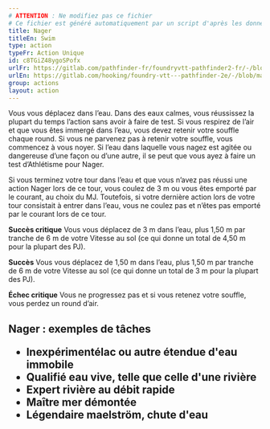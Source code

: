 ```yaml
---
# ATTENTION : Ne modifiez pas ce fichier
# Ce fichier est généré automatiquement par un script d'après les données du module Foundry VTT officiel et de sa traduction
title: Nager
titleEn: Swim
type: action
typeFr: Action Unique
id: c8TGiZ48ygoSPofx
urlFr: https://gitlab.com/pathfinder-fr/foundryvtt-pathfinder2-fr/-/blob/master/data/actions/c8TGiZ48ygoSPofx.htm
urlEn: https://gitlab.com/hooking/foundry-vtt---pathfinder-2e/-/blob/master/packs/data/actions.db/swim.json
group: actions
layout: action
---
```

Vous vous déplacez dans l’eau. Dans des eaux calmes, vous réussissez la plupart du temps l’action sans avoir à faire de test. Si vous respirez de l’air et que vous êtes immergé dans l’eau, vous devez retenir votre souffle chaque round. Si vous ne parvenez pas à retenir votre souffle, vous commencez à vous noyer. Si l’eau dans laquelle vous nagez est agitée ou dangereuse d’une façon ou d’une autre, il se peut que vous ayez à faire un test d’Athlétisme pour Nager.

Si vous terminez votre tour dans l’eau et que vous n’avez pas réussi une action Nager lors de ce tour, vous coulez de 3 m ou vous êtes emporté par le courant, au choix du MJ. Toutefois, si votre dernière action lors de votre tour consistait à entrer dans l’eau, vous ne coulez pas et n’êtes pas emporté par le courant lors de ce tour.

**Succès critique** Vous vous déplacez de 3 m dans l’eau, plus 1,50 m par tranche de 6 m de votre Vitesse au sol (ce qui donne un total de 4,50 m pour la plupart des PJ).

**Succès** Vous vous déplacez de 1,50 m dans l’eau, plus 1,50 m par tranche de 6 m de votre Vitesse au sol (ce qui donne un total de 3 m pour la plupart des PJ).

**Échec critique** Vous ne progressez pas et si vous retenez votre souffle, vous perdez un round d’air.

<h2>Nager : exemples de tâches

- **Inexpérimenté**lac ou autre étendue d'eau immobile
- **Qualifié** eau vive, telle que celle d'une rivière
- **Expert** rivière au débit rapide
- **Maître** mer démontée
- **Légendaire** maelström, chute d'eau

